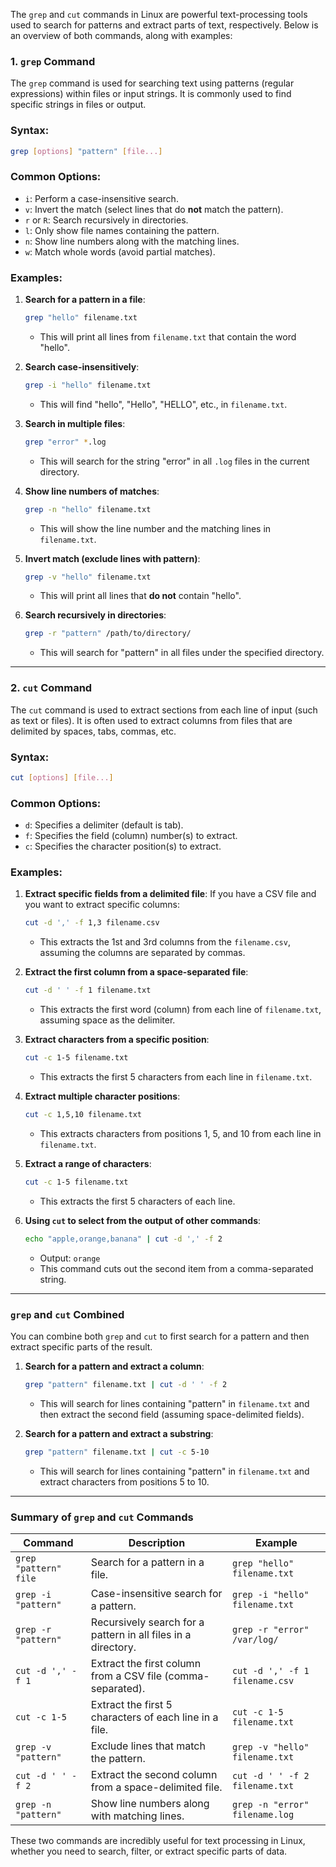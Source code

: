 The `grep` and `cut` commands in Linux are powerful text-processing tools used to search for patterns and extract parts of text, respectively. Below is an overview of both commands, along with examples:

### **1. `grep` Command**

The `grep` command is used for searching text using patterns (regular expressions) within files or input strings. It is commonly used to find specific strings in files or output.

### **Syntax**:

```bash
grep [options] "pattern" [file...]

```

### **Common Options**:

- `i`: Perform a case-insensitive search.
- `v`: Invert the match (select lines that do **not** match the pattern).
- `r` or `R`: Search recursively in directories.
- `l`: Only show file names containing the pattern.
- `n`: Show line numbers along with the matching lines.
- `w`: Match whole words (avoid partial matches).

### **Examples**:

1. **Search for a pattern in a file**:
    
    ```bash
    grep "hello" filename.txt
    
    ```
    
    - This will print all lines from `filename.txt` that contain the word "hello".
2. **Search case-insensitively**:
    
    ```bash
    grep -i "hello" filename.txt
    
    ```
    
    - This will find "hello", "Hello", "HELLO", etc., in `filename.txt`.
3. **Search in multiple files**:
    
    ```bash
    grep "error" *.log
    
    ```
    
    - This will search for the string "error" in all `.log` files in the current directory.
4. **Show line numbers of matches**:
    
    ```bash
    grep -n "hello" filename.txt
    
    ```
    
    - This will show the line number and the matching lines in `filename.txt`.
5. **Invert match (exclude lines with pattern)**:
    
    ```bash
    grep -v "hello" filename.txt
    
    ```
    
    - This will print all lines that **do not** contain "hello".
6. **Search recursively in directories**:
    
    ```bash
    grep -r "pattern" /path/to/directory/
    
    ```
    
    - This will search for "pattern" in all files under the specified directory.

---

### **2. `cut` Command**

The `cut` command is used to extract sections from each line of input (such as text or files). It is often used to extract columns from files that are delimited by spaces, tabs, commas, etc.

### **Syntax**:

```bash
cut [options] [file...]

```

### **Common Options**:

- `d`: Specifies a delimiter (default is tab).
- `f`: Specifies the field (column) number(s) to extract.
- `c`: Specifies the character position(s) to extract.

### **Examples**:

1. **Extract specific fields from a delimited file**:
If you have a CSV file and you want to extract specific columns:
    
    ```bash
    cut -d ',' -f 1,3 filename.csv
    
    ```
    
    - This extracts the 1st and 3rd columns from the `filename.csv`, assuming the columns are separated by commas.
2. **Extract the first column from a space-separated file**:
    
    ```bash
    cut -d ' ' -f 1 filename.txt
    
    ```
    
    - This extracts the first word (column) from each line of `filename.txt`, assuming space as the delimiter.
3. **Extract characters from a specific position**:
    
    ```bash
    cut -c 1-5 filename.txt
    
    ```
    
    - This extracts the first 5 characters from each line in `filename.txt`.
4. **Extract multiple character positions**:
    
    ```bash
    cut -c 1,5,10 filename.txt
    
    ```
    
    - This extracts characters from positions 1, 5, and 10 from each line in `filename.txt`.
5. **Extract a range of characters**:
    
    ```bash
    cut -c 1-5 filename.txt
    
    ```
    
    - This extracts the first 5 characters of each line.
6. **Using `cut` to select from the output of other commands**:
    
    ```bash
    echo "apple,orange,banana" | cut -d ',' -f 2
    
    ```
    
    - Output: `orange`
    - This command cuts out the second item from a comma-separated string.

---

### **`grep` and `cut` Combined**

You can combine both `grep` and `cut` to first search for a pattern and then extract specific parts of the result.

1. **Search for a pattern and extract a column**:
    
    ```bash
    grep "pattern" filename.txt | cut -d ' ' -f 2
    
    ```
    
    - This will search for lines containing "pattern" in `filename.txt` and then extract the second field (assuming space-delimited fields).
2. **Search for a pattern and extract a substring**:
    
    ```bash
    grep "pattern" filename.txt | cut -c 5-10
    
    ```
    
    - This will search for lines containing "pattern" in `filename.txt` and extract characters from positions 5 to 10.

---

### **Summary of `grep` and `cut` Commands**

| Command | Description | Example |
| --- | --- | --- |
| `grep "pattern" file` | Search for a pattern in a file. | `grep "hello" filename.txt` |
| `grep -i "pattern"` | Case-insensitive search for a pattern. | `grep -i "hello" filename.txt` |
| `grep -r "pattern"` | Recursively search for a pattern in all files in a directory. | `grep -r "error" /var/log/` |
| `cut -d ',' -f 1` | Extract the first column from a CSV file (comma-separated). | `cut -d ',' -f 1 filename.csv` |
| `cut -c 1-5` | Extract the first 5 characters of each line in a file. | `cut -c 1-5 filename.txt` |
| `grep -v "pattern"` | Exclude lines that match the pattern. | `grep -v "hello" filename.txt` |
| `cut -d ' ' -f 2` | Extract the second column from a space-delimited file. | `cut -d ' ' -f 2 filename.txt` |
| `grep -n "pattern"` | Show line numbers along with matching lines. | `grep -n "error" filename.log` |

These two commands are incredibly useful for text processing in Linux, whether you need to search, filter, or extract specific parts of data.
